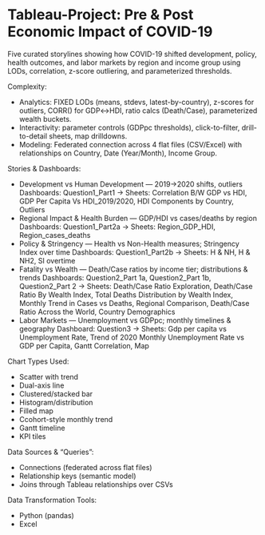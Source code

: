 # Tableau-Project: Pre & Post Economic Impact of COVID-19
Five curated storylines showing how COVID-19 shifted development, policy, health outcomes, and labor markets by region and income group using LODs, correlation, z-score outliering, and parameterized thresholds.

Complexity:
- Analytics: FIXED LODs (means, stdevs, latest-by-country), z-scores for outliers, CORR() for GDP↔HDI, ratio calcs (Death/Case), parameterized wealth buckets.
- Interactivity: parameter controls (GDPpc thresholds), click-to-filter, drill-to-detail sheets, map drilldowns.
- Modeling: Federated connection across 4 flat files (CSV/Excel) with relationships on Country, Date (Year/Month), Income Group.

Stories & Dashboards:
- Development vs Human Development — 2019→2020 shifts, outliers
Dashboards: Question1_Part1 → Sheets: Correlation B/W GDP vs HDI, GDP Per Capita Vs HDI_2019/2020, HDI Components by Country, Outliers
- Regional Impact & Health Burden — GDP/HDI vs cases/deaths by region
Dashboards: Question1_Part2a → Sheets: Region_GDP_HDI, Region_cases_deaths
- Policy & Stringency — Health vs Non-Health measures; Stringency Index over time
Dashboards: Question1_Part2b → Sheets: H & NH, H & NH2, SI overtime
- Fatality vs Wealth — Death/Case ratios by income tier; distributions & trends
Dashboards: Question2_Part 1a, Question2_Part 1b, Question2_Part 2 → Sheets: Death/Case Ratio Exploration, Death/Case Ratio By Wealth Index, Total Deaths Distribution by Wealth Index, Monthly Trend in Cases vs Deaths, Regional Comparison, Death/Case Ratio Across the World, Country Demographics
- Labor Markets — Unemployment vs GDPpc; monthly timelines & geography
Dashboard: Question3 → Sheets: Gdp per capita vs Unemployment Rate, Trend of 2020 Monthly Unemployment Rate vs GDP per Capita, Gantt Correlation, Map

Chart Types Used: 
- Scatter with trend
- Dual-axis line
- Clustered/stacked bar
- Histogram/distribution
- Filled map
- Ccohort-style monthly trend
- Gantt timeline
- KPI tiles

Data Sources & “Queries”: 
- Connections (federated across flat files)
- Relationship keys (semantic model)
- Joins through Tableau relationships over CSVs

Data Transformation Tools:
- Python (pandas)
- Excel 
